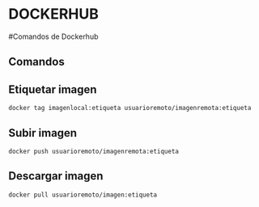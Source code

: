 # DOCKERHUB
#Comandos de Dockerhub

## Comandos

## Etiquetar imagen

```
docker tag imagenlocal:etiqueta usuarioremoto/imagenremota:etiqueta
```

## Subir imagen

```
docker push usuarioremoto/imagenremota:etiqueta
```

## Descargar imagen

```
docker pull usuarioremoto/imagen:etiqueta
```
